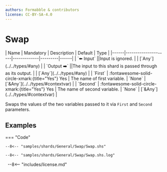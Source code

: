 ```yaml
---
authors: Formabble & contributors
license: CC-BY-SA-4.0
---
```



# Swap

<div class="sh-parameters" markdown="1">
| Name | Mandatory | Description | Default | Type |
|------|---------------------|-------------|---------|------|
| `⬅️ Input` ||Input is ignored. | | [`Any`](../../types/#any) |
| `Output ➡️` ||The input to this shard is passed through as its output. | | [`Any`](../../types/#any) |
| `First` | :fontawesome-solid-circle-xmark:{title="Yes"} Yes  | The name of first variable. | `None` | [`&Any`](../../types/#contextvar) |
| `Second` | :fontawesome-solid-circle-xmark:{title="Yes"} Yes  | The name of second variable. | `None` | [`&Any`](../../types/#contextvar) |

</div>

Swaps the values of the two variables passed to it via `First` and `Second` parameters.

## Examples

=== "Code"

  ```x86asm linenums="1"
  --8<-- "samples/shards/General/Swap/Swap.shs"
  ```

  ```
  --8<-- "samples/shards/General/Swap/Swap.shs.log"
  ```
&nbsp;
--8<-- "includes/license.md"

